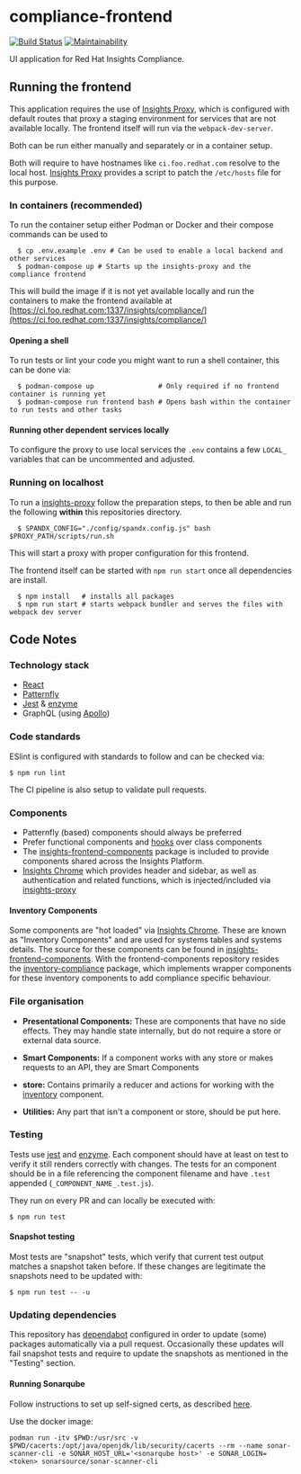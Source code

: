 # compliance-frontend

[![Build Status](https://travis-ci.org/RedHatInsights/compliance-frontend.svg?branch=master)](https://travis-ci.org/RedHatInsights/compliance-frontend)
[![Maintainability](https://api.codeclimate.com/v1/badges/dae99b3728337e64871c/maintainability)](https://codeclimate.com/github/RedHatInsights/compliance-frontend/maintainability)

UI application for Red Hat Insights Compliance.

## Running the frontend

This application requires the use of [Insights Proxy](https://github.com/RedHatInsights/insights-proxy), which is configured with default routes that proxy a staging environment for services that are not available locally.
The frontend itself will run via the `webpack-dev-server`.

Both can be run either manually and separately or in a container setup.

Both will require to have hostnames like `ci.foo.redhat.com` resolve to the local host.
[Insights Proxy](https://github.com/RedHatInsights/insights-proxy/blob/master/scripts/patch-etc-hosts.sh) provides a script to patch the `/etc/hosts` file for this purpose.

### In containers (recommended)

To run the container setup either Podman or Docker and their compose commands can be used to

```shell
  $ cp .env.example .env # Can be used to enable a local backend and other services
  $ podman-compose up # Starts up the insights-proxy and the compliance frontend
```

This will build the image if it is not yet available locally and run the containers to make the frontend available at [https://ci.foo.redhat.com:1337/insights/compliance/](https://ci.foo.redhat.com:1337/insights/compliance/)

#### Opening a shell

To run tests or lint your code you might want to run a shell container, this can be done via:

```shell
  $ podman-compose up                # Only required if no frontend container is running yet
  $ podman-compose run frontend bash # Opens bash within the container to run tests and other tasks
```

#### Running other dependent services locally

To configure the proxy to use local services the `.env` contains a few `LOCAL_` variables that can be uncommented and adjusted.

### Running on localhost

To run a [insights-proxy](https://github.com/RedHatInsights/insights-proxy) follow the preparation steps, to then be able and run the following **within** this repositories directory.

```shell
  $ SPANDX_CONFIG="./config/spandx.config.js" bash $PROXY_PATH/scripts/run.sh
```

This will start a proxy with proper configuration for this frontend.

The frontend itself can be started with `npm run start` once all dependencies are install.

```shell
  $ npm install   # installs all packages
  $ npm run start # starts webpack bundler and serves the files with webpack dev server
```

## Code Notes

### Technology stack

  * [React](https://reactjs.org)
  * [Patternfly](https://github.com/patternfly/patternfly-react)
  * [Jest](https://jestjs.io) & [enzyme](https://enzymejs.github.io/enzyme/)
  * GraphQL (using [Apollo](https://www.apollographql.com/docs/react/))

### Code standards

ESlint is configured with standards to follow and can be checked via:

```shell
$ npm run lint
```

The CI pipeline is also setup to validate pull requests.

### Components

* Patternfly (based) components should always be preferred
* Prefer functional components and [hooks](https://reactjs.org/docs/hooks-intro.html) over class components
* The [insights-frontend-components](https://www.npmjs.com/package/@red-hat-insights/insights-frontend-components) package is included to provide components shared across the Insights Platform.
* [Insights Chrome](https://github.com/RedHatInsights/insights-chrome) which provides header and sidebar, as well as authentication and related functions, which is injected/included via
[insights-proxy](https://github.com/RedHatInsights/insights-chrome)

#### Inventory Components

Some components are "hot loaded" via [Insights Chrome](https://github.com/RedHatInsights/insights-chrome). These are known as "Inventory Components" and are used for systems tables and systems details. The source for these components can be found in [insights-frontend-components](https://github.com/RedHatInsights/frontend-components/tree/master/packages/inventory#readme). With the frontend-components repository resides the [inventory-compliance](https://github.com/RedHatInsights/frontend-components/tree/master/packages/inventory-compliance) package, which implements wrapper components for these inventory components to add compliance specific behaviour.

### File organisation

 * **Presentational Components:**
   These are components that have no side effects. They may handle state internally, but do not require a store or external data source.

 * **Smart Components:**
   If a component works with any store or makes requests to an API, they are Smart Components

 * **store:**
  Contains primarily a reducer and actions for working with the [inventory](https://github.com/RedHatInsights/frontend-components/blob/master/packages/inventory/doc/inventory.md) component.

 * **Utilities:**
  Any part that isn't a component or store, should be put here.

### Testing

Tests use [jest](https://jestjs.io/) and [enzyme](https://github.com/enzymejs/enzyme).
Each component should have at least on test to verify it still renders correctly with changes.
The tests for an component should be in a file  referencing the component filename and have `.test` appended (`_COMPONENT_NAME_.test.js`).


They run on every PR and can locally be executed with:

```shell
$ npm run test
```

#### Snapshot testing

Most tests are "snapshot" tests, which verify that current test output matches a snapshot taken before. If these changes are legitimate the snapshots need to be updated with:

```shell
$ npm run test -- -u
 ```

### Updating dependencies

This repository has [dependabot](https://dependabot.com/) configured in order to update (some) packages automatically via a pull request.
Occasionally these updates will fail snapshot tests and require to update the snapshots as mentioned in the "Testing" section.

#### Running Sonarqube

Follow instructions to set up self-signed certs, as described [here](https://docs.sonarqube.org/latest/analysis/scan/sonarscanner/).

Use the docker image:

```
podman run -itv $PWD:/usr/src -v $PWD/cacerts:/opt/java/openjdk/lib/security/cacerts --rm --name sonar-scanner-cli -e SONAR_HOST_URL='<sonarqube host>' -e SONAR_LOGIN=<token> sonarsource/sonar-scanner-cli
```
